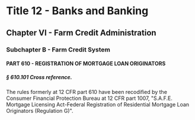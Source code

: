 
# Title 12 - Banks and Banking
## Chapter VI - Farm Credit Administration
### Subchapter B - Farm Credit System
#### PART 610 - REGISTRATION OF MORTGAGE LOAN ORIGINATORS
##### § 610.101 Cross reference.

The rules formerly at 12 CFR part 610 have been recodified by the Consumer Financial Protection Bureau at 12 CFR part 1007, "S.A.F.E. Mortgage Licensing Act-Federal Registration of Residential Mortgage Loan Originators (Regulation G)".
